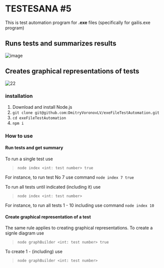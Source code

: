 # TESTESANA #5
This is test automation program for **.exe** files (specifically for gailis.exe program)

## Runs tests and summarizes results

![image](https://user-images.githubusercontent.com/44952559/80910827-ec484400-8d3a-11ea-9c63-5cc769156970.png)

## Creates graphical representations of tests

![22](https://user-images.githubusercontent.com/44952559/80910776-878ce980-8d3a-11ea-9b7a-a56ad1ae2d22.png)

### installation
1. Download and install Node.js
2. `git clone git@github.com:DmitryVoronovLV/exeFileTestAutomation.git`
3. `cd exeFileTestAutomation`
4. `npm i`

### How to use
#### Run tests and get summary
To run a single test use
> `node index <int: test number> true`

For instance, to run test No 7 use command `node index 7 true`

To run all tests until indicated (including it) use
> `node index <int: test number>`

For instance, to run all tests 1 - 10 including use command `node index 10`

#### Create graphical representation of a test
The same rule applies to creating graphical representations.
To create a signle diagram use
> `node graphBuilder <int: test number> true`

To create 1 - <test number> (including) use
> `node graphBuilder <int: test number>`

